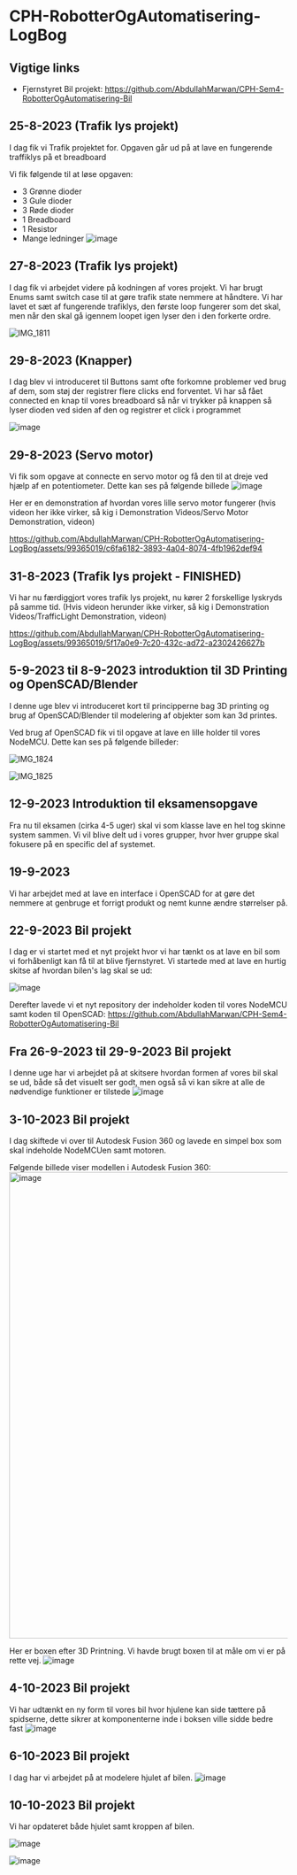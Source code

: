 # CPH-RobotterOgAutomatisering-LogBog

## Vigtige links

- Fjernstyret Bil projekt: https://github.com/AbdullahMarwan/CPH-Sem4-RobotterOgAutomatisering-Bil


## 25-8-2023 (Trafik lys projekt)
I dag fik vi Trafik projektet for. Opgaven går ud på at lave en fungerende traffiklys på et breadboard

Vi fik følgende til at løse opgaven:
- 3 Grønne dioder
- 3 Gule dioder
- 3 Røde dioder
- 1 Breadboard
- 1 Resistor
- Mange ledninger
![image](https://github.com/AbdullahMarwan/CPH-RobotterOgAutomatisering-LogBog/assets/99365019/f5bd499c-5455-4d92-836b-7a5044486702)

## 27-8-2023 (Trafik lys projekt)
I dag fik vi arbejdet videre på kodningen af vores projekt. Vi har brugt Enums samt switch case til at gøre trafik state nemmere at håndtere.
Vi har lavet et sæt af fungerende trafiklys, den første loop fungerer som det skal, men når den skal gå igennem loopet igen lyser den i den forkerte ordre.

![IMG_1811](https://github.com/AbdullahMarwan/CPH-RobotterOgAutomatisering-LogBog/assets/99365019/4fcc5f9a-725f-43d1-9cfc-54020c1c9d5c)

## 29-8-2023 (Knapper)
I dag blev vi introduceret til Buttons samt ofte forkomne problemer ved brug af dem, som støj der registrer flere clicks end forventet. Vi har så fået connected en knap til vores breadboard så når vi trykker på knappen så lyser dioden ved siden af den og registrer et click i programmet

![image](https://github.com/AbdullahMarwan/CPH-RobotterOgAutomatisering-LogBog/assets/99365019/8a77f112-461a-4e1a-b20d-dbf181cfa474)

## 29-8-2023 (Servo motor)
Vi fik som opgave at connecte en servo motor og få den til at dreje ved hjælp af en potentiometer. Dette kan ses på følgende billede
![image](https://github.com/AbdullahMarwan/CPH-RobotterOgAutomatisering-LogBog/assets/99365019/6272f3a9-1a37-4306-93b4-6fb1d79980b9)

Her er en demonstration af hvordan vores lille servo motor fungerer (hvis videon her ikke virker, så kig i Demonstration Videos/Servo Motor Demonstration, videon)

https://github.com/AbdullahMarwan/CPH-RobotterOgAutomatisering-LogBog/assets/99365019/c6fa6182-3893-4a04-8074-4fb1962def94

## 31-8-2023 (Trafik lys projekt - FINISHED)
Vi har nu færdiggjort vores trafik lys projekt, nu kører 2 forskellige lyskryds på samme tid. (Hvis videon herunder ikke virker, så kig i Demonstration Videos/TrafficLight Demonstration, videon)

https://github.com/AbdullahMarwan/CPH-RobotterOgAutomatisering-LogBog/assets/99365019/5f17a0e9-7c20-432c-ad72-a2302426627b

## 5-9-2023 til 8-9-2023 introduktion til 3D Printing og OpenSCAD/Blender 
I denne uge blev vi introduceret kort til principperne bag 3D printing og brug af OpenSCAD/Blender til modelering af objekter som kan 3d printes.

Ved brug af OpenSCAD fik vi til opgave at lave en lille holder til vores NodeMCU. Dette kan ses på følgende billeder:

![IMG_1824](https://github.com/AbdullahMarwan/CPH-RobotterOgAutomatisering-LogBog/assets/99365019/6b5e101f-1946-45d0-9314-e68d4d7c6053)

![IMG_1825](https://github.com/AbdullahMarwan/CPH-RobotterOgAutomatisering-LogBog/assets/99365019/0ead7ef5-2cf8-49ac-a1bc-1bea92d6a363)

## 12-9-2023 Introduktion til eksamensopgave
Fra nu til eksamen (cirka 4-5 uger) skal vi som klasse lave en hel tog skinne system sammen. Vi vil blive delt ud i vores grupper, hvor hver gruppe skal fokusere på en specific del af systemet.

## 19-9-2023 
Vi har arbejdet med at lave en interface i OpenSCAD for at gøre det nemmere at genbruge et forrigt produkt og nemt kunne ændre størrelser på.

## 22-9-2023 Bil projekt
I dag er vi startet med et nyt projekt hvor vi har tænkt os at lave en bil som vi forhåbenligt kan få til at blive fjernstyret.
Vi startede med at lave en hurtig skitse af hvordan bilen's lag skal se ud:

![image](https://github.com/AbdullahMarwan/CPH-RobotterOgAutomatisering-LogBog/assets/99365019/a318266c-124b-441e-af3f-fac806f4c655)

Derefter lavede vi et nyt repository der indeholder koden til vores NodeMCU samt koden til OpenSCAD: https://github.com/AbdullahMarwan/CPH-Sem4-RobotterOgAutomatisering-Bil

## Fra 26-9-2023 til 29-9-2023 Bil projekt
I denne uge har vi arbejdet på at skitsere hvordan formen af vores bil skal se ud, både så det visuelt ser godt, men også så vi kan sikre at alle de nødvendige funktioner er tilstede
![image](https://github.com/AbdullahMarwan/CPH-RobotterOgAutomatisering-LogBog/assets/99365019/68580c9f-0245-42f8-84a8-164f3ae4488d)


## 3-10-2023 Bil projekt
I dag skiftede vi over til Autodesk Fusion 360 og lavede en simpel box som skal indeholde NodeMCUen samt motoren.

Følgende billede viser modellen i Autodesk Fusion 360:
<img width="843" alt="image" src="https://github.com/AbdullahMarwan/CPH-RobotterOgAutomatisering-LogBog/assets/99365019/14f95483-39f1-45f7-a844-15a16cc56191">

Her er boxen efter 3D Printning. Vi havde brugt boxen til at måle om vi er på rette vej.
![image](https://github.com/AbdullahMarwan/CPH-RobotterOgAutomatisering-LogBog/assets/99365019/10528d3a-f71d-4495-b023-03647de9f3a6)

## 4-10-2023 Bil projekt
Vi har udtænkt en ny form til vores bil hvor hjulene kan side tættere på spidserne, dette sikrer at komponenterne inde i boksen ville sidde bedre fast
![image](https://github.com/AbdullahMarwan/CPH-RobotterOgAutomatisering-LogBog/assets/99365019/02295116-39c4-4ca6-9866-d5e4a0bfef3b)

## 6-10-2023 Bil projekt
I dag har vi arbejdet på at modelere hjulet af bilen.
![image](https://github.com/AbdullahMarwan/CPH-RobotterOgAutomatisering-LogBog/assets/99365019/03353809-e172-450b-a81f-99e72e250fff)

## 10-10-2023 Bil projekt
Vi har opdateret både hjulet samt kroppen af bilen. 

![image](https://github.com/AbdullahMarwan/CPH-RobotterOgAutomatisering-LogBog/assets/99365019/4359bf47-4c3c-42bf-8eee-903c73756b14)

![image](https://github.com/AbdullahMarwan/CPH-RobotterOgAutomatisering-LogBog/assets/99365019/253d2a64-9111-4440-83b3-69b22b9af67d)





